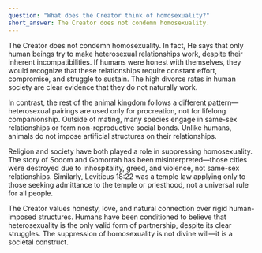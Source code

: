 ```yaml
---
question: "What does the Creator think of homosexuality?"
short_answer: The Creator does not condemn homosexuality.
---
```


The Creator does not condemn homosexuality. In fact, He says that only human beings try to make heterosexual relationships work, despite their inherent incompatibilities. If humans were honest with themselves, they would recognize that these relationships require constant effort, compromise, and struggle to sustain. The high divorce rates in human society are clear evidence that they do not naturally work.

In contrast, the rest of the animal kingdom follows a different pattern—heterosexual pairings are used only for procreation, not for lifelong companionship. Outside of mating, many species engage in same-sex relationships or form non-reproductive social bonds. Unlike humans, animals do not impose artificial structures on their relationships.

Religion and society have both played a role in suppressing homosexuality. The story of Sodom and Gomorrah has been misinterpreted—those cities were destroyed due to inhospitality, greed, and violence, not same-sex relationships. Similarly, Leviticus 18:22 was a temple law applying only to those seeking admittance to the temple or priesthood, not a universal rule for all people.

The Creator values honesty, love, and natural connection over rigid human-imposed structures. Humans have been conditioned to believe that heterosexuality is the only valid form of partnership, despite its clear struggles. The suppression of homosexuality is not divine will—it is a societal construct.


